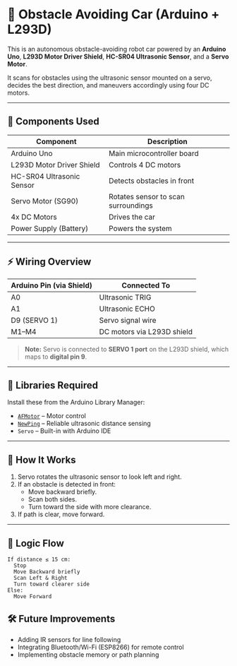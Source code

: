 # 🤖 Obstacle Avoiding Car (Arduino + L293D)

This is an autonomous obstacle-avoiding robot car powered by an **Arduino Uno**, **L293D Motor Driver Shield**, **HC-SR04 Ultrasonic Sensor**, and a **Servo Motor**.

It scans for obstacles using the ultrasonic sensor mounted on a servo, decides the best direction, and maneuvers accordingly using four DC motors.

---

## 🔧 Components Used

| Component                 | Description                          |
|--------------------------|--------------------------------------|
| Arduino Uno              | Main microcontroller board           |
| L293D Motor Driver Shield| Controls 4 DC motors                 |
| HC-SR04 Ultrasonic Sensor| Detects obstacles in front           |
| Servo Motor (SG90)       | Rotates sensor to scan surroundings  |
| 4x DC Motors             | Drives the car                       |
| Power Supply (Battery)   | Powers the system                    |

---

## ⚡ Wiring Overview

| Arduino Pin (via Shield) | Connected To            |
|--------------------------|--------------------------|
| A0                       | Ultrasonic TRIG          |
| A1                       | Ultrasonic ECHO          |
| D9 (SERVO 1)             | Servo signal wire        |
| M1–M4                    | DC motors via L293D shield|

> **Note:** Servo is connected to **SERVO 1 port** on the L293D shield, which maps to **digital pin 9**.

---

## 📂 Libraries Required

Install these from the Arduino Library Manager:

- [`AFMotor`](https://github.com/adafruit/Adafruit-Motor-Shield-library) – Motor control
- [`NewPing`](https://bitbucket.org/teckel12/arduino-new-ping/wiki/Home) – Reliable ultrasonic distance sensing
- `Servo` – Built-in with Arduino IDE

---

## 🚀 How It Works

1. Servo rotates the ultrasonic sensor to look left and right.
2. If an obstacle is detected in front:
   - Move backward briefly.
   - Scan both sides.
   - Turn toward the side with more clearance.
3. If path is clear, move forward.

---

## 🧠 Logic Flow

```text
If distance ≤ 15 cm:
  Stop
  Move Backward briefly
  Scan Left & Right
  Turn toward clearer side
Else:
  Move Forward
```


## 🛠️ Future Improvements

- Adding IR sensors for line following
- Integrating Bluetooth/Wi-Fi (ESP8266) for remote control
- Implementing obstacle memory or path planning


